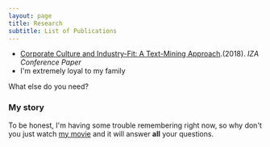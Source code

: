 ```yaml
---
layout: page
title: Research
subtitle: List of Publications
---
```



- [Corporate Culture and Industry-Fit: A Text-Mining Approach](https://conference.iza.org/conference_files/DATA_2018/pasch_s26796.pdf).(2018). *IZA Conference Paper*
- I'm extremely loyal to my family

What else do you need?

### My story

To be honest, I'm having some trouble remembering right now, so why don't you just watch [my movie](https://en.wikipedia.org/wiki/The_Princess_Bride_%28film%29) and it will answer **all** your questions.
